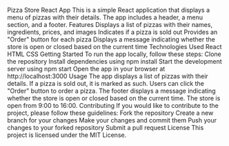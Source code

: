 Pizza Store React App
This is a simple React application that displays a menu of pizzas with their details. The app includes a header, a menu section, and a footer.
Features
Displays a list of pizzas with their names, ingredients, prices, and images
Indicates if a pizza is sold out
Provides an "Order" button for each pizza
Displays a message indicating whether the store is open or closed based on the current time
Technologies Used
React
HTML
CSS
Getting Started
To run the app locally, follow these steps:
Clone the repository
Install dependencies using npm install
Start the development server using npm start
Open the app in your browser at http://localhost:3000
Usage
The app displays a list of pizzas with their details. If a pizza is sold out, it is marked as such. Users can click the "Order" button to order a pizza.
The footer displays a message indicating whether the store is open or closed based on the current time. The store is open from 9:00 to 16:00.
Contributing
If you would like to contribute to the project, please follow these guidelines:
Fork the repository
Create a new branch for your changes
Make your changes and commit them
Push your changes to your forked repository
Submit a pull request
License
This project is licensed under the MIT License.
